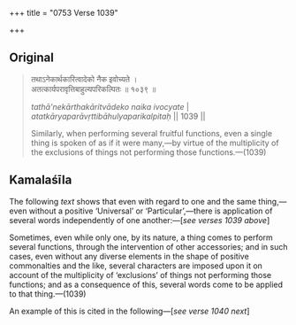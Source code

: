 +++
title = "0753 Verse 1039"

+++
## Original 
>
> तथाऽनेकार्थकारित्वादेको नैक इवोच्यते ।  
> अतत्कार्यपरावृत्तिबाहुल्यपरिकल्पितः ॥ १०३९ ॥ 
>
> *tathā'nekārthakāritvādeko naika ivocyate* \|  
> *atatkāryaparāvṛttibāhulyaparikalpitaḥ* \|\| 1039 \|\| 
>
> Similarly, when performing several fruitful functions, even a single thing is spoken of as if it were many,—by virtue of the multiplicity of the exclusions of things not performing those functions.—(1039)



## Kamalaśīla

The following *text* shows that even with regard to one and the same thing,—even without a positive ‘Universal’ or ‘Particular’,—there is application of several words independently of one another:—[*see verses 1039 above*]

Sometimes, even while only one, by its nature, a thing comes to perform several functions, through the intervention of other accessories; and in such cases, even without any diverse elements in the shape of positive commonalties and the like, several characters are imposed upon it on account of the multiplicity of ‘exclusions’ of things not performing those functions; and as a consequence of this, several words come to be applied to that thing.—(1039)

An example of this is cited in the following—[*see verse 1040 next*]


